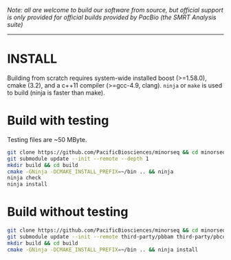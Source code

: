 *Note: all are welcome to build our software from source, but official
 support is only provided for official builds provided by PacBio
 (the SMRT Analysis suite)*

 ***

# INSTALL

Building from scratch requires system-wide installed boost (>=1.58.0),
cmake (3.2), and a c++11 compiler (>=gcc-4.9, clang). `ninja` or
`make` is used to build (ninja is faster than make).

# Build with testing

Testing files are ~50 MByte.

  ```sh
  git clone https://github.com/PacificBiosciences/minorseq && cd minorseq
  git submodule update --init --remote --depth 1
  mkdir build && cd build
  cmake -GNinja -DCMAKE_INSTALL_PREFIX=~/bin .. && ninja
  ninja check
  ninja install
  ```

# Build without testing

  ```sh
  git clone https://github.com/PacificBiosciences/minorseq && cd minorseq
  git submodule update --init --remote third-party/pbbam third-party/pbcopper
  mkdir build && cd build
  cmake -GNinja -DCMAKE_INSTALL_PREFIX=~/bin .. && ninja install
  ```